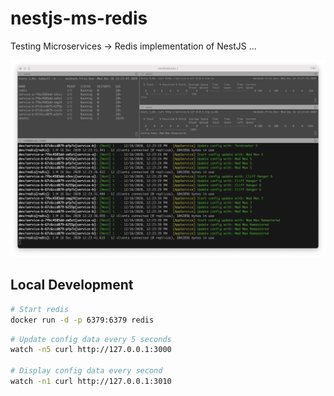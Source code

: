 # nestjs-ms-redis

Testing Microservices -> Redis implementation of NestJS ...

![In Action](in-action.png)

## Local Development

```sh
# Start redis
docker run -d -p 6379:6379 redis
```

```sh
# Update config data every 5 seconds
watch -n5 curl http://127.0.0.1:3000

# Display config data every second
watch -n1 curl http://127.0.0.1:3010
```
